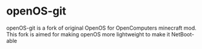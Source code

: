 # openOS-git
openOS-git is a fork of original OpenOS for OpenComputers minecraft mod.
This fork is aimed for making openOS more lightweight to make it NetBoot-able
